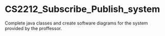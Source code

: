 # CS2212_Subscribe_Publish_system
 Complete java classes and create software diagrams for the system provided by the proffessor.
